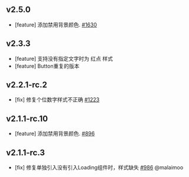 
## v2.5.0
- [feature] 添加禁用背景颜色. <a href="https://github.com/git-lt/weui-react/issues/#1630" target="_bank">#1630<a>

## v2.3.3
- [feature] 支持没有指定文字时为 红点 样式
- [feature] Button重复的版本

## v2.2.1-rc.2
- [fix] 修复个位数字样式不正确 <a href="https://github.com/git-lt/weui-react/issues/#1223" target="_bank">#1223<a>

## v2.1.1-rc.10
- [feature] 添加禁用背景颜色. <a href="https://github.com/git-lt/weui-react/issues/#896" target="_bank">#896<a>

## v2.1.1-rc.3
- [fix] 修复单独引入没有引入Loading组件时，样式缺失 <a href="https://github.com/git-lt/weui-react/issues/#986" target="_bank">#986<a> @malaimoo
